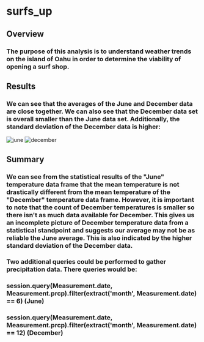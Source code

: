 # surfs_up

## Overview

### The purpose of this analysis is to understand weather trends on the island of Oahu in order to determine the viability of opening a surf shop.

## Results

### We can see that the averages of the June and December data are close together. We can also see that the December data set is overall smaller than the June data set. Additionally, the standard deviation of the December data is higher:

![june](https://user-images.githubusercontent.com/104467100/177467869-0ae89ae4-b061-4d69-93db-6d13da09c3dd.png)
![december](https://user-images.githubusercontent.com/104467100/177467881-8d7fab0b-a6d9-4ebc-8d9a-3c98c553ba04.png)

## Summary

### We can see from the statistical results of the "June" temperature data frame that the mean temperature is not drastically different from the mean temperature of the "December" temperature data frame. However, it is important to note that the count of December temperatures is smaller so there isn't as much data available for December. This gives us an incomplete picture of December temperature data from a statistical standpoint and suggests our average may not be as reliable the June average. This is also indicated by the higher standard deviation of the December data.


### Two additional queries could be performed to gather precipitation data. There queries would be:

### session.query(Measurement.date, Measurement.prcp).filter(extract('month', Measurement.date) == 6) (June)

### session.query(Measurement.date, Measurement.prcp).filter(extract('month', Measurement.date) == 12) (December)
